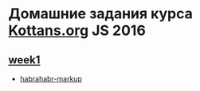 # Домашние задания курса [Kottans.org](http://kottans.org/) JS 2016
## [week1](https://github.com/OperKH/kottans-js-2016/tree/master/week1)
* [habrahabr-markup](https://github.com/OperKH/kottans-js-2016/tree/master/week1/lec1)
